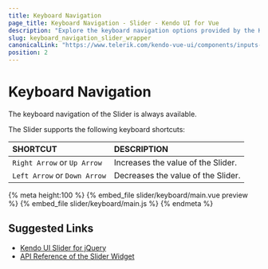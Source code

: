 ```yaml
---
title: Keyboard Navigation
page_title: Keyboard Navigation - Slider - Kendo UI for Vue
description: "Explore the keyboard navigation options provided by the Kendo UI Slider wrapper for Vue."
slug: keyboard_navigation_slider_wrapper
canonicalLink: "https://www.telerik.com/kendo-vue-ui/components/inputs-wrapper/slider/keyboard-navigation/"
position: 2
---
```


<div><WrapperBanner link="/kendo-vue-ui/components/inputs-wrapper/slider/keyboard-navigation"></WrapperBanner></div>    

# Keyboard Navigation

The keyboard navigation of the Slider is always available.

The Slider supports the following keyboard shortcuts:

| SHORTCUT    |  DESCRIPTION    |
|:---         |:---|
| `Right Arrow` or `Up Arrow`   | Increases the value of the Slider. |
| `Left Arrow` or `Down Arrow`  | Decreases the value of the Slider. |

{% meta height:100 %}
{% embed_file slider/keyboard/main.vue preview %}
{% embed_file slider/keyboard/main.js %}
{% endmeta %}

## Suggested Links

* [Kendo UI Slider for jQuery](https://docs.telerik.com/kendo-ui/controls/editors/slider/overview)
* [API Reference of the Slider Widget](https://docs.telerik.com/kendo-ui/api/javascript/ui/slider)
